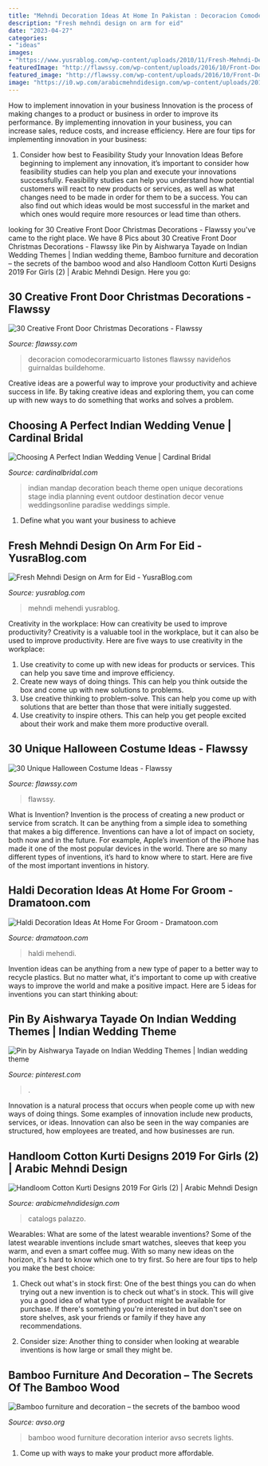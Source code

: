 ```yaml
---
title: "Mehndi Decoration Ideas At Home In Pakistan : Decoracion Comodecorarmicuarto Listones Flawssy Navideños Guirnaldas Buildehome"
description: "Fresh mehndi design on arm for eid"
date: "2023-04-27"
categories:
- "ideas"
images:
- "https://www.yusrablog.com/wp-content/uploads/2010/11/Fresh-Mehndi-Design-on-Arm-for-Eid.jpg"
featuredImage: "http://flawssy.com/wp-content/uploads/2016/10/Front-Door-Christmas-Decorations.images.jpg"
featured_image: "http://flawssy.com/wp-content/uploads/2016/10/Front-Door-Christmas-Decorations.images.jpg"
image: "https://i0.wp.com/arabicmehndidesign.com/wp-content/uploads/2019/11/Handloom-Cotton-Kurti-Designs-2019-For-Girls-2.jpeg?ssl=1"
---
```



How to implement innovation in your business
Innovation is the process of making changes to a product or business in order to improve its performance. By implementing innovation in your business, you can increase sales, reduce costs, and increase efficiency. Here are four tips for implementing innovation in your business:
1. Consider how best to Feasibility Study your Innovation Ideas
Before beginning to implement any innovation, it’s important to consider how feasibility studies can help you plan and execute your innovations successfully. Feasibility studies can help you understand how potential customers will react to new products or services, as well as what changes need to be made in order for them to be a success. You can also find out which ideas would be most successful in the market and which ones would require more resources or lead time than others.


	

		
looking for 30 Creative Front Door Christmas Decorations - Flawssy you've came to the right place. We have 8 Pics about 30 Creative Front Door Christmas Decorations - Flawssy like Pin by Aishwarya Tayade on Indian Wedding Themes | Indian wedding theme, Bamboo furniture and decoration – the secrets of the bamboo wood and also Handloom Cotton Kurti Designs 2019 For Girls (2) | Arabic Mehndi Design. Here you go:
		
    
## 30 Creative Front Door Christmas Decorations - Flawssy

<img loading=lazy src="http://flawssy.com/wp-content/uploads/2016/10/Front-Door-Christmas-Decorations.images.jpg" onerror="this.onerror=null;this.src='https://tse4.mm.bing.net/th?id=OIP.E7hGrnynwiftemLU9bI28AHaKZ&amp;pid=15.1';" alt="30 Creative Front Door Christmas Decorations - Flawssy">

_Source: flawssy.com_

>decoracion comodecorarmicuarto listones flawssy navideños guirnaldas buildehome. 

	

Creative ideas are a powerful way to improve your productivity and achieve success in life. By taking creative ideas and exploring them, you can come up with new ways to do something that works and solves a problem.

    
## Choosing A Perfect Indian Wedding Venue | Cardinal Bridal

<img loading=lazy src="http://www.cardinalbridal.com/wp-content/uploads/2014/08/open-venue2.jpg" onerror="this.onerror=null;this.src='https://tse1.mm.bing.net/th?id=OIP.s5AmTdtXBt4mlGGlGOwqtAHaFj&amp;pid=15.1';" alt="Choosing A Perfect Indian Wedding Venue | Cardinal Bridal">

_Source: cardinalbridal.com_

>indian mandap decoration beach theme open unique decorations stage india planning event outdoor destination decor venue weddingsonline paradise weddings simple. 

	

1. Define what you want your business to achieve 

    
## Fresh Mehndi Design On Arm For Eid - YusraBlog.com

<img loading=lazy src="https://www.yusrablog.com/wp-content/uploads/2010/11/Fresh-Mehndi-Design-on-Arm-for-Eid.jpg" onerror="this.onerror=null;this.src='https://tse3.mm.bing.net/th?id=OIP.pqZo-sl8h6H1_iIIY6hFBwHaGj&amp;pid=15.1';" alt="Fresh Mehndi Design on Arm for Eid - YusraBlog.com">

_Source: yusrablog.com_

>mehndi mehendi yusrablog. 

	

Creativity in the workplace: How can creativity be used to improve productivity?
Creativity is a valuable tool in the workplace, but it can also be used to improve productivity. Here are five ways to use creativity in the workplace: 
1. Use creativity to come up with new ideas for products or services. This can help you save time and improve efficiency. 
2. Create new ways of doing things. This can help you think outside the box and come up with new solutions to problems. 
3. Use creative thinking to problem-solve. This can help you come up with solutions that are better than those that were initially suggested. 
4. Use creativity to inspire others. This can help you get people excited about their work and make them more productive overall. 

    
## 30 Unique Halloween Costume Ideas - Flawssy

<img loading=lazy src="https://www.flawssy.com/wp-content/uploads/2016/05/Kids-Halloween-Costume-Ideas.jpg" onerror="this.onerror=null;this.src='https://tse4.mm.bing.net/th?id=OIP.fEYH7b0vSi7hsQCAZ2qVOAHaLH&amp;pid=15.1';" alt="30 Unique Halloween Costume Ideas - Flawssy">

_Source: flawssy.com_

>flawssy. 

	

What is Invention?
Invention is the process of creating a new product or service from scratch. It can be anything from a simple idea to something that makes a big difference. Inventions can have a lot of impact on society, both now and in the future. For example, Apple’s invention of the iPhone has made it one of the most popular devices in the world. There are so many different types of inventions, it’s hard to know where to start. Here are five of the most important inventions in history.

    
## Haldi Decoration Ideas At Home For Groom - Dramatoon.com

<img loading=lazy src="https://i.pinimg.com/originals/93/e7/f8/93e7f8cdc4d016124f076d238d3f77be.jpg" onerror="this.onerror=null;this.src='https://tse4.mm.bing.net/th?id=OIP.E-mOqOb9JZqZ410p0UxOTgHaLG&amp;pid=15.1';" alt="Haldi Decoration Ideas At Home For Groom - Dramatoon.com">

_Source: dramatoon.com_

>haldi mehendi. 

	

Invention ideas can be anything from a new type of paper to a better way to recycle plastics. But no matter what, it's important to come up with creative ways to improve the world and make a positive impact. Here are 5 ideas for inventions you can start thinking about: 

    
## Pin By Aishwarya Tayade On Indian Wedding Themes | Indian Wedding Theme

<img loading=lazy src="https://i.pinimg.com/originals/7d/f2/11/7df211bcce7795dfc26b0cef558ba872.jpg" onerror="this.onerror=null;this.src='https://tse4.mm.bing.net/th?id=OIP.ApRHQVVweIyYpvuZfeWbCAHaE8&amp;pid=15.1';" alt="Pin by Aishwarya Tayade on Indian Wedding Themes | Indian wedding theme">

_Source: pinterest.com_

>. 

	

Innovation is a natural process that occurs when people come up with new ways of doing things. Some examples of innovation include new products, services, or ideas. Innovation can also be seen in the way companies are structured, how employees are treated, and how businesses are run.

    
## Handloom Cotton Kurti Designs 2019 For Girls (2) | Arabic Mehndi Design

<img loading=lazy src="https://i0.wp.com/arabicmehndidesign.com/wp-content/uploads/2019/11/Handloom-Cotton-Kurti-Designs-2019-For-Girls-2.jpeg?ssl=1" onerror="this.onerror=null;this.src='https://tse4.mm.bing.net/th?id=OIP.5OS9RYMRJKsNVW3MWCE-ewHaLH&amp;pid=15.1';" alt="Handloom Cotton Kurti Designs 2019 For Girls (2) | Arabic Mehndi Design">

_Source: arabicmehndidesign.com_

>catalogs palazzo. 

	

Wearables: What are some of the latest wearable inventions?
Some of the latest wearable inventions include smart watches, sleeves that keep you warm, and even a smart coffee mug. With so many new ideas on the horizon, it's hard to know which one to try first. So here are four tips to help you make the best choice:
1. Check out what's in stock first: One of the best things you can do when trying out a new invention is to check out what's in stock. This will give you a good idea of what type of product might be available for purchase. If there's something you're interested in but don't see on store shelves, ask your friends or family if they have any recommendations.

2. Consider size: Another thing to consider when looking at wearable inventions is how large or small they might be.

    
## Bamboo Furniture And Decoration – The Secrets Of The Bamboo Wood

<img loading=lazy src="http://www.avso.org/wp-content/uploads/2014/11/bamboo-furniture-and-decoration-the-secrets-of-the-bamboo-wood-1415267081.jpg" onerror="this.onerror=null;this.src='https://tse3.mm.bing.net/th?id=OIP.8YB29esiySL3qiZ-ztEurQHaLH&amp;pid=15.1';" alt="Bamboo furniture and decoration – the secrets of the bamboo wood">

_Source: avso.org_

>bamboo wood furniture decoration interior avso secrets lights. 

	

1. Come up with ways to make your product more affordable.

